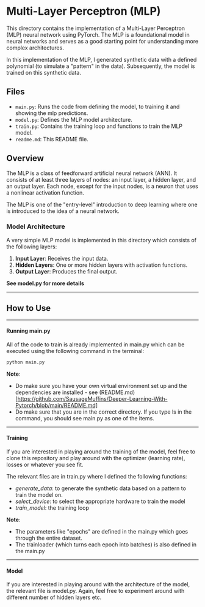 # Multi-Layer Perceptron (MLP)

This directory contains the implementation of a Multi-Layer Perceptron (MLP) neural network using PyTorch. The MLP is a foundational model in neural networks and serves as a good starting point for understanding more complex architectures.

In this implementation of the MLP, I generated synthetic data with a defined polynomial (to simulate a "pattern" in the data). Subsequently, the model is trained on this synthetic data.

## Files

- `main.py`: Runs the code from defining the model, to training it and showing the mlp predictions.
- `model.py`: Defines the MLP model architecture.
- `train.py`: Contains the training loop and functions to train the MLP model.
- `readme.md`: This README file.


## Overview

The MLP is a class of feedforward artificial neural network (ANN). It consists of at least three layers of nodes: an input layer, a hidden layer, and an output layer. Each node, except for the input nodes, is a neuron that uses a nonlinear activation function.

The MLP is one of the "entry-level" introduction to deep learning where one is introduced to the idea of a neural network.

### Model Architecture

A very simple MLP model is implemented in this directory which consists of the following layers:

1. **Input Layer**: Receives the input data.
2. **Hidden Layers**: One or more hidden layers with activation functions.
3. **Output Layer**: Produces the final output.

**See model.py for more details**

---

## How to Use

---

#### Running main.py

All of the code to train is already implemented in main.py which can be executed using the following command in the terminal:

```sh
python main.py
```

**Note**:
- Do make sure you have your own virtual environment set up and the dependencies are installed - see (README.md)[https://github.com/SausageMuffins/Deeper-Learning-With-Pytorch/blob/main/README.md]
- Do make sure that you are in the correct directory. If you type ls in the command, you should see main.py as one of the items.

---

#### Training

If you are interested in playing around the training of the model, feel free to clone this repository and play around with the optimizer (learning rate), losses or whatever you see fit.

The relevant files are in train.py where I defined the following functions:
- *generate_data*: to generate the synthetic data based on a pattern to train the model on.
- *select_device*: to select the appropriate hardware to train the model
- *train_model*: the training loop

**Note**:
- The parameters like "epochs" are defined in the main.py which goes through the entire dataset.
- The trainloader (which turns each epoch into batches) is also defined in the main.py

---

#### Model

If you are interested in playing around with the architecture of the model, the relevant file is model.py. Again, feel free to experiment around with different number of hidden layers etc.





